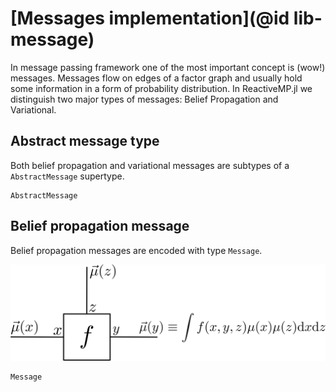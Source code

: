 
# [Messages implementation](@id lib-message)

In message passing framework one of the most important concept is (wow!) messages. Messages flow on edges of a factor graph and usually hold some information in a form of probability distribution.
In ReactiveMP.jl we distinguish two major types of messages: Belief Propagation and Variational.  

## Abstract message type

Both belief propagation and variational messages are subtypes of a `AbstractMessage` supertype.

```@docs
AbstractMessage
```

## Belief propagation message

Belief propagation messages are encoded with type `Message`. 

![message](../assets/img/message.svg)

```@docs
Message
```